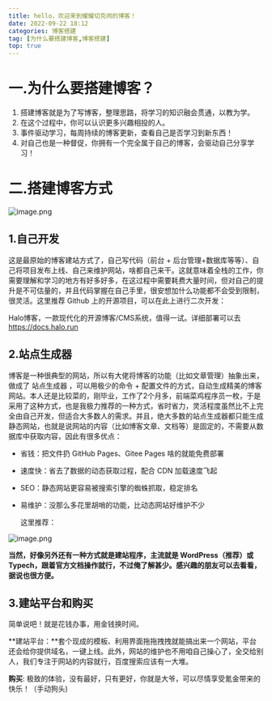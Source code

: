```yaml
---
title: hello，欢迎来到耀耀切克闹的博客！
date: 2022-09-22 18:12
categories: 博客搭建
tag: [为什么要搭建博客,博客搭建] 
top: true
---
```

<meta name="referrer" content="no-referrer" />

# 一.为什么要搭建博客？

1. 搭建博客就是为了写博客，整理思路，将学习的知识融会贯通，以教为学。
2. 在这个过程中，你可以认识更多兴趣相投的人。
3. 事件驱动学习，每周持续的博客更新，查看自己是否学习到新东西！
4. 对自己也是一种督促，你拥有一个完全属于自己的博客，会驱动自己分享学习！

# 二.搭建博客方式

![image.png](https://p1-juejin.byteimg.com/tos-cn-i-k3u1fbpfcp/c43a9e29f11943a0bfdda5c3ab74f953~tplv-k3u1fbpfcp-watermark.image?)

## 1.自己开发

这是最原始的博客建站方式了，自己写代码（前台 + 后台管理+数据库等等）、自己将项目发布上线、自己来维护网站，啥都自己来干。这就意味着全栈的工作，你需要理解和学习的地方有好多好多，在这过程中需要耗费大量时间，但对自己的提升是不可估量的，并且代码掌握在自己手里，很安想加什么功能都不会受到限制，很灵活。这里推荐 Github 上的开源项目，可以在此上进行二次开发：

Halo博客，一款现代化的开源博客/CMS系统，值得一试。详细部署可以去  https://docs.halo.run

## 2.站点生成器

博客是一种很典型的网站，所以有大佬将博客的功能（比如文章管理）抽象出来，做成了 站点生成器 ，可以用极少的命令 + 配置文件的方式，自动生成精美的博客网站。本人还是比较菜的，刚毕业，工作了2个月多，前端菜鸡程序员一枚，于是采用了这种方式，也是我极力推荐的一种方式，省时省力，灵活程度虽然比不上完全由自己开发，但适合大多数人的需求。并且，绝大多数的站点生成器都只能生成静态网站，也就是说网站的内容（比如博客文章、文档等）是固定的，不需要从数据库中获取内容，因此有很多优点：

- 省钱：把文件扔 GitHub Pages、Gitee Pages 啥的就能免费部署

- 速度快：省去了数据的动态获取过程，配合 CDN 加载速度飞起

- SEO：静态网站更容易被搜索引擎的蜘蛛抓取，稳定排名

- 易维护：没那么多花里胡哨的功能，比动态网站好维护不少

  这里推荐：

![image.png](https://p1-juejin.byteimg.com/tos-cn-i-k3u1fbpfcp/9da46d8689f54c17b43c325b00bfa08a~tplv-k3u1fbpfcp-watermark.image?)

   
  
  **当然，好像另外还有一种方式就是建站程序，主流就是 WordPress（推荐）或 Typech，跟着官方文档操作就行，不过俺了解甚少。感兴趣的朋友可以去看看，据说也很方便。**
  
  

## 3.建站平台和购买

 简单说吧！就是花钱办事，用金钱换时间。

**建站平台：**套个现成的模板、利用界面拖拖拽拽就能搞出来一个网站，平台还会给你提供域名，一键上线。此外，网站的维护也不用咱自己操心了，全交给别人，我们专注于网站的内容就行，百度搜索应该有一大堆。

**购买**: 极致的体验，没有最好，只有更好，你就是大爷，可以尽情享受氪金带来的快乐！（手动狗头)